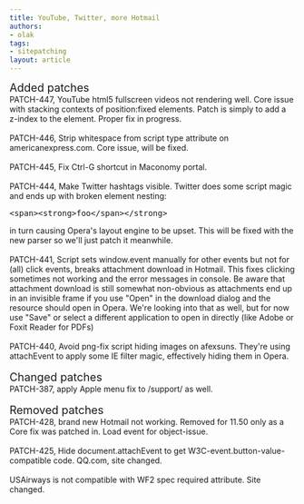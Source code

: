 ```yaml
---
title: YouTube, Twitter, more Hotmail
authors:
- olak
tags:
- sitepatching
layout: article
---
```

<span style="font-size: 140%">Added patches</span><br/>PATCH-447, YouTube html5 fullscreen videos not rendering well. Core issue with stacking contexts of position:fixed elements. Patch is simply to add a z-index to the element. Proper fix in progress.<br/><br/>PATCH-446, Strip whitespace from script type attribute on americanexpress.com. Core issue, will be fixed.<br/><br/>PATCH-445, Fix Ctrl-G shortcut in Maconomy portal.<br/><br/>PATCH-444, Make Twitter hashtags visible. Twitter does some script magic and ends up with broken element nesting: <pre>&lt;span&gt;&lt;strong&gt;foo&lt;/span&gt;&lt;/strong&gt;</pre> in turn causing Opera&#39;s layout engine to be upset. This will be fixed with the new parser so we&#39;ll just patch it meanwhile.<br/><br/>PATCH-441, Script sets window.event manually for other events but not for (all) click events, breaks attachment download in Hotmail. This fixes clicking sometimes not working and the error messages in console. Be aware that attachment download is still somewhat non-obvious as attachments end up in an invisible frame if you use &quot;Open&quot; in the download dialog and the resource should open in Opera. We&#39;re looking into that as well, but for now use &quot;Save&quot; or select a different application to open in directly (like Adobe or Foxit Reader for PDFs)<br/><br/>PATCH-440, Avoid png-fix script hiding images on afexsuns. They&#39;re using attachEvent to apply some IE filter magic, effectively hiding them in Opera.<br/> <br/><span style="font-size: 140%">Changed patches</span><br/>PATCH-387, apply Apple menu fix to /support/ as well.<br/> <br/><span style="font-size: 140%">Removed patches</span><br/>PATCH-428, brand new Hotmail not working. Removed for 11.50 only as a Core fix was patched in. Load event for object-issue.<br/><br/>PATCH-425, Hide document.attachEvent to get W3C-event.button-value-compatible code. QQ.com, site changed.<br/><br/>USAirways is not compatible with WF2 spec required attribute. Site changed.
